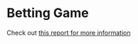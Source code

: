 # Betting Game


Check out <a href = "https://www.behance.net/gallery/224204051/Betting-Game">this report for more information</a>
